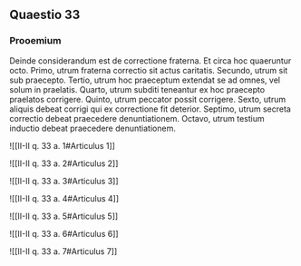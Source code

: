## Quaestio 33

### Prooemium

Deinde considerandum est de correctione fraterna. Et circa hoc quaeruntur octo. Primo, utrum fraterna correctio sit actus caritatis. Secundo, utrum sit sub praecepto. Tertio, utrum hoc praeceptum extendat se ad omnes, vel solum in praelatis. Quarto, utrum subditi teneantur ex hoc praecepto praelatos corrigere. Quinto, utrum peccator possit corrigere. Sexto, utrum aliquis debeat corrigi qui ex correctione fit deterior. Septimo, utrum secreta correctio debeat praecedere denuntiationem. Octavo, utrum testium inductio debeat praecedere denuntiationem.

![[II-II q. 33 a. 1#Articulus 1]]

![[II-II q. 33 a. 2#Articulus 2]]

![[II-II q. 33 a. 3#Articulus 3]]

![[II-II q. 33 a. 4#Articulus 4]]

![[II-II q. 33 a. 5#Articulus 5]]

![[II-II q. 33 a. 6#Articulus 6]]

![[II-II q. 33 a. 7#Articulus 7]]

